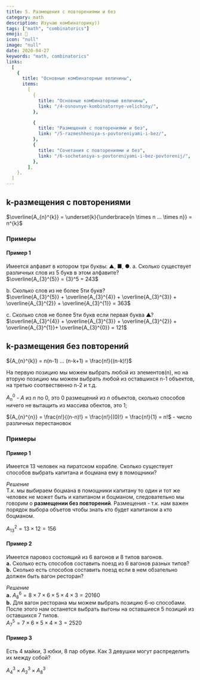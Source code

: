 ```yaml
---
title: 5. Размещения с повторениями и без
category: math
description: Изучаю комбинаторику))
tags: ["math", "combinatorics"]
emoji: 👾
icon: "null"
image: "null"
date: 2020-04-27
keywords: "math, combinatorics"
links:
  [
    {
      title: "Основные комбинаторные величины",
      items:
        [
          {
            title: "Основные комбинаторные величины",
            link: "/4-osnovnye-kombinatornye-velichiny/",
          },

          {
            title: "Размещения с повторениями и без",
            link: "/5-razmeshheniya-s-povtoreniyami-i-bez/",
          },
          {
            title: "Сочетания с повторениями и без",
            link: "/6-sochetaniya-s-povtoreniyami-i-bez-povtorenij/",
          },
        ],
    },
  ]
---
```


## k-размещения с повторениями

$\overline{A_{n}^{k}} = \underset{k}{\underbrace{n \times n  ... \times n}} =  n^{k}$

### Примеры

#### Пример 1

Имеется алфавит в котором три буквы: ▲, ■, ●.
a. Сколько существует различных слов из 5 букв в этом алфавите?  
$\overline{A_{3}^{5}} = {3}^5 = 243$

b. Сколько слов из не более 5ти букв?  
$\overline{A_{3}^{5}} + \overline{A_{3}^{4}} + \overline{A_{3}^{3}} + \overline{A_{3}^{2}} + \overline{A_{3}^{1}} = 363$

c. Сколько слов не более 5ти букв если первая буква ▲?  
$\overline{A_{3}^{4}} + \overline{A_{3}^{3}} + \overline{A_{3}^{2}} + \overline{A_{3}^{1}}+ \overline{A_{3}^{0}} = 121$

## k-размещения без повторений

${A_{n}^{k}} = n(n-1) ... (n-k+1) = \frac{n!}{(n-k)!}$

На первую позицию мы можем выбрать любой из элементов(n), но на вторую позицию мы можем выбрать любой из оставшихся n-1 объектов, на третью соотвественно n-2 и т.д.

${A_{n}^{0}}$ - $A$ из $n$ по $0$, это $0$ размещений из $n$ объектов, сколько способов ничего не вытащить из массива обектов, это 1;

${A_{n}^{n}} = \frac{n!}{(n-n)!} = \frac{n!}{(0)!} = \frac{n!}{1} = n!$ - число различных перестановок

### Примеры

#### Пример 1

Имеется 13 человек на пиратском корабле. Сколько существует способов выбрать капитана и боцмана ему в помощники?

_Решение_  
Т.к. мы выбираем боцмана в помощники капитану то один и тот же человек не может быть и капитаном и боцманом, следовательно мы говорим о **размещении без повторений**. Размещения - т.к. нам важен порядок выбора объетов чтобы знать кто будет капитаном а кто боцманом.

${A_{13}^{2}} = 13 \times 12 = 156$

#### Пример 2

Имеется паровоз состоящий из 6 вагонов и 8 типов вагонов.  
**a.** Сколько есть способов составить поезд из 6 вагонов разных типов?  
**b.** Сколько есть способов составить поезд если в нем обзательно должен быть вагон ресторан?

_Решение_  
**a.** ${A_{8}^{6}} = 8 \times 7 \times 6 \times 5 \times 4 \times 3 = 20160$  
**b.** Для вагон ресторана мы можем выбрать позицию 6-ю способами.
После этого нам останется выбрать выгоны на оставшиеся 5 позиций из оставшихся 7 типов.  
${A_{7}^{5}} = 7 \times 6 \times 5 \times 4 \times 3 = 2520$

#### Пример 3

Есть 4 майки, 3 юбки, 8 пар обуви. Как 3 девушки могут распределить их между собой?

${A_{4}^{3}} \times {A_{3}^{3}} \times {A_{8}^{3}}$

